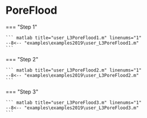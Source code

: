 # PoreFlood

=== "Step 1"

    ``` matlab title="user_L3PoreFlood1.m" linenums="1"
    --8<-- "examples\examples2019\user_L3PoreFlood1.m"
    ```

=== "Step 2"

    ``` matlab title="user_L3PoreFlood2.m" linenums="1"
    --8<-- "examples\examples2019\user_L3PoreFlood2.m"
    ```

=== "Step 3"

    ``` matlab title="user_L3PoreFlood3.m" linenums="1"
    --8<-- "examples\examples2019\user_L3PoreFlood3.m"
    ```

